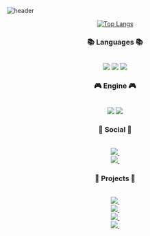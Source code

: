![header](https://capsule-render.vercel.app/api?type=Rounded&color=auto&text=Hi!%20I'm%20WonSock)


<div align="center">
  
[![Top Langs](https://github-readme-stats.vercel.app/api/top-langs/?username=youwonsock&layout=compact)](https://github.com/youwonsock/github-readme-stats)

</div>


<h3 align="center"><b>📚 Languages 📚</b></h3>
</br>
<div align="center">
<img src="https://img.shields.io/badge/C-A8B9CC?style=flat-square&logo=C&logoColor=white"/> 
  <img src="https://img.shields.io/badge/-C%23-512BD4?style=flat-square&logo=Csharp&logoColor=white"/> 
  <img src="https://img.shields.io/badge/-C++-00599C?style=flat-square&logo=c%2B%2B&logoColor=white"/>
</div>



<h3 align="center"><b>🎮 Engine 🎮</b></h3>
</br>
<div align="center">
<img src="https://img.shields.io/badge/Unreal Engine-0E1128?style=flat-square&logo=Unreal Engine&logoColor=white"/>
  <img src="https://img.shields.io/badge/Unity-FFFFFF?style=flat-square&logo=Unity&logoColor=black"/>
</div>



<h3 align="center"><b>📧 Social 📧</b></h3>
</br>
<div align="center">
  <a href="mailto:qazwsx233434@gmail.com">
    <img
      src="https://img.shields.io/badge/qazwsx233434@gmail.com-D14836?style=for-the-badge&logo=gmail&logoColor=white"/>&nbsp
  </a>
  </br>
  <a href="mailto:asdzxc2993@naver.com">
    <img
      src="https://img.shields.io/badge/asdzxc2993@naver.com-03C75A?style=for-the-badge&logo=Naver&logoColor=white"/>&nbsp
  </a>
</div>


<h3 align="center"><b>🔧 Projects 🔧</b></h3>
</br>
<div align="center">
  <a href="https://github.com/youwonsock/DX_Maptool">
    <img
      src="https://img.shields.io/badge/DirectX Maptool-DF0101?style=for-the-badge"/>&nbsp
  </a>
  </br>
  <a href="https://github.com/youwonsock/Unreal_Team_Portfolio">
    <img
      src="https://img.shields.io/badge/Unreal TPS-FF8000?style=for-the-badge"/>&nbsp
  </a>
  </br>
  <a href="https://github.com/youwonsock/AOT_SourceCode">
    <img
      src="https://img.shields.io/badge/Unity3D-FFFF00?style=for-the-badge"/>&nbsp
  </a>
  </br>
  <a href="https://github.com/youwonsock/back-to-the-dungeon-scripts">
    <img
      src="https://img.shields.io/badge/Unity2D-01DF01?style=for-the-badge"/>&nbsp
  </a>
  </br>
</div>



